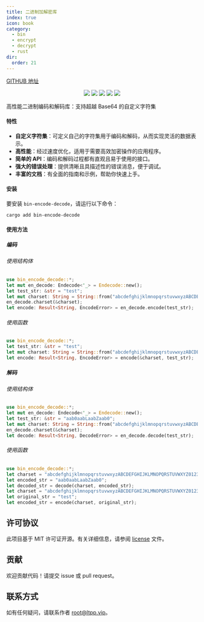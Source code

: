 ```yaml
---
title: 二进制加解密库
index: true
icon: book
category:
  - bin
  - encrypt
  - decrypt
  - rust
dir:
  order: 21
---
```


<Share colorful />

[GITHUB 地址](https://github.com/eastspire/bin-encode-decode)

<center>

[![](https://img.shields.io/crates/v/bin-encode-decode.svg)](https://crates.io/crates/bin-encode-decode)
[![](https://img.shields.io/crates/d/bin-encode-decode.svg)](https://img.shields.io/crates/d/bin-encode-decode.svg)
[![](https://docs.rs/bin-encode-decode/badge.svg)](https://docs.rs/bin-encode-decode)
[![](https://github.com/eastspire/bin-encode-decode/workflows/Rust/badge.svg)](https://github.com/eastspire/bin-encode-decode/actions?query=workflow:Rust)
[![](https://img.shields.io/crates/l/bin-encode-decode.svg)](./license)

</center>

高性能二进制编码和解码库：支持超越 Base64 的自定义字符集

#### 特性

- **自定义字符集**：可定义自己的字符集用于编码和解码，从而实现灵活的数据表示。
- **高性能**：经过速度优化，适用于需要高效加密操作的应用程序。
- **简单的 API**：编码和解码过程都有直观且易于使用的接口。
- **强大的错误处理**：提供清晰且具描述性的错误消息，便于调试。
- **丰富的文档**：有全面的指南和示例，帮助你快速上手。

#### 安装

要安装 `bin-encode-decode`，请运行以下命令：

```sh
cargo add bin-encode-decode
```

#### 使用方法

##### 编码

###### 使用结构体

```rust
use bin_encode_decode::*;
let mut en_decode: Endecode<'_> = Endecode::new();
let test_str: &str = "test";
let mut charset: String = String::from("abcdefghijklmnopqrstuvwxyzABCDEFGHIJKLMNOPQRSTUVWXYZ0123456789_=");
en_decode.charset(&charset);
let encode: Result<String, EncodeError> = en_decode.encode(test_str);
```

###### 使用函数

```rust
use bin_encode_decode::*;
let test_str: &str = "test";
let mut charset: String = String::from("abcdefghijklmnopqrstuvwxyzABCDEFGHIJKLMNOPQRSTUVWXYZ0123456789_=");
let encode: Result<String, EncodeError> = encode(&charset, test_str);
```

##### 解码

###### 使用结构体

```rust
use bin_encode_decode::*;
let mut en_decode: Endecode<'_> = Endecode::new();
let test_str: &str = "aab0aabLaabZaab0";
let mut charset: String = String::from("abcdefghijklmnopqrstuvwxyzABCDEFGHIJKLMNOPQRSTUVWXYZ0123456789_=");
en_decode.charset(&charset);
let decode: Result<String, DecodeError> = en_decode.decode(test_str);
```

###### 使用函数

```rust
use bin_encode_decode::*;
let charset = "abcdefghijklmnopqrstuvwxyzABCDEFGHIJKLMNOPQRSTUVWXYZ0123456789_=";
let encoded_str = "aab0aabLaabZaab0";
let decoded_str = decode(charset, encoded_str);
let charset = "abcdefghijklmnopqrstuvwxyzABCDEFGHIJKLMNOPQRSTUVWXYZ0123456789_=";
let original_str = "test";
let encoded_str = encode(charset, original_str);
```

## 许可协议

此项目基于 MIT 许可证开源。有关详细信息，请参阅 [license](license) 文件。

## 贡献

欢迎贡献代码！请提交 issue 或 pull request。

## 联系方式

如有任何疑问，请联系作者 [root@ltpp.vip](mailto:root@ltpp.vip)。

<Bottom />

